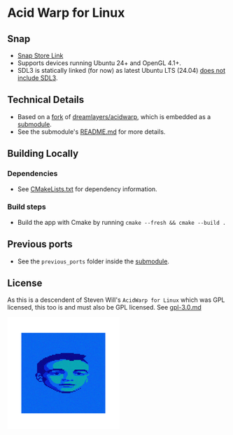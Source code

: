 # Acid Warp for Linux

## Snap

- [Snap Store Link](https://snapcraft.io/acidwarp)
- Supports devices running Ubuntu 24+ and OpenGL 4.1+.
- SDL3 is statically linked (for now) as latest Ubuntu LTS (24.04) [does not include SDL3](https://launchpad.net/ubuntu/+source/libsdl3).

## Technical Details
- Based on a [fork](https://github.com/Dermochelys/acidwarp) of [dreamlayers/acidwarp](https://github.com/dreamlayers/acidwarp), which is embedded as a [submodule](acidwarp).
- See the submodule's [README.md](https://github.com/Dermochelys/acidwarp) for more details.

## Building Locally

### Dependencies
- See [CMakeLists.txt](CMakeLists.txt) for dependency information.

### Build steps
- Build the app with Cmake by running `cmake --fresh && cmake --build .`

## Previous ports
- See the `previous_ports` folder inside the [submodule](https://github.com/Dermochelys/acidwarp).

## License

As this is a descendent of Steven Will's `AcidWarp for Linux` which was GPL licensed, this too
is and must also be GPL licensed.  See [gpl-3.0.md](gpl-3.0.md)

![Acid Warp logo](snap/icon.png)
